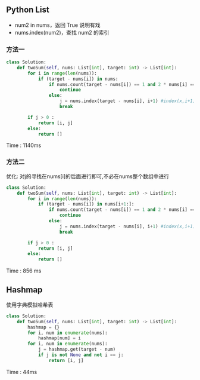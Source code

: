## Python List
- num2 in nums，返回 True 说明有戏
- nums.index(num2)，查找 num2 的索引

### 方法一 
```python
class Solution:
    def twoSum(self, nums: List[int], target: int) -> List[int]:
        for i in range(len(nums)):
            if (target - nums[i]) in nums:
                if nums.count(target - nums[i]) == 1 and 2 * nums[i] == target:
                    continue
                else:
                    j = nums.index(target - nums[i], i+1) #index(x,i+1)是从num1后的序列后找num2
                    break

        if j > 0 :
            return [i, j]
        else:
            return []
```
Time : 1140ms

### 方法二
优化: 对j的寻找在nums[i]的后面进行即可,不必在nums整个数组中进行

```python
class Solution:
    def twoSum(self, nums: List[int], target: int) -> List[int]:
        for i in range(len(nums)):
            if (target - nums[i]) in nums[i+1:]:
                if nums.count(target - nums[i]) == 1 and 2 * nums[i] == target:
                    continue
                else:
                    j = nums.index(target - nums[i], i+1) #index(x,i+1)是从num1后的序列后找num2
                    break

        if j > 0 :
            return [i, j]
        else:
            return []
```
Time : 856 ms

## Hashmap
使用字典模拟哈希表

```python
class Solution:
    def twoSum(self, nums: List[int], target: int) -> List[int]:
        hashmap = {}
        for i, num in enumerate(nums):
            hashmap[num] = i
        for i, num in enumerate(nums):
            j = hashmap.get(target - num)
            if j is not None and not i == j:
                return [i, j]
```
Time : 44ms


